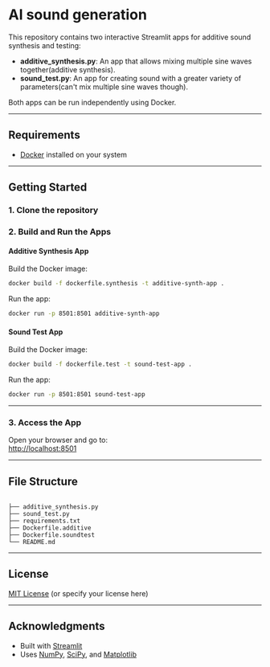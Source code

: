 # AI sound generation 

This repository contains two interactive Streamlit apps for additive sound synthesis and testing:

- **additive_synthesis.py**: An app that allows mixing multiple sine waves together(additive synthesis).
- **sound_test.py**: An app for creating sound with a greater variety of parameters(can't mix multiple sine waves though).

Both apps can be run independently using Docker.

---

## Requirements

- [Docker](https://docs.docker.com/get-started/get-docker/) installed on your system

---

## Getting Started

### 1. Clone the repository

### 2. Build and Run the Apps

#### **Additive Synthesis App**

Build the Docker image:

```bash
docker build -f dockerfile.synthesis -t additive-synth-app .
```

Run the app:

```bash
docker run -p 8501:8501 additive-synth-app
```

#### **Sound Test App**

Build the Docker image:

```bash
docker build -f dockerfile.test -t sound-test-app .
```

Run the app:

```bash
docker run -p 8501:8501 sound-test-app
```

---

### 3. Access the App

Open your browser and go to:  
[http://localhost:8501](http://localhost:8501)

---

## File Structure

```

├── additive_synthesis.py
├── sound_test.py
├── requirements.txt
├── Dockerfile.additive
├── Dockerfile.soundtest
└── README.md
```

---

## License

[MIT License](LICENSE) (or specify your license here)

---

## Acknowledgments

- Built with [Streamlit](https://streamlit.io/)
- Uses [NumPy](https://numpy.org/), [SciPy](https://scipy.org/), and [Matplotlib](https://matplotlib.org/)
